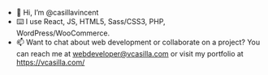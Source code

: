 - 👋 Hi, I’m @casillavincent
- ⌨️ I use React, JS, HTML5, Sass/CSS3, PHP, WordPress/WooCommerce.
- 📫 Want to chat about web development or collaborate on a project? You can reach me at webdeveloper@vcasilla.com or visit my portfolio at https://vcasilla.com/

<!---
casillavincent/casillavincent is a ✨ special ✨ repository because its `README.md` (this file) appears on your GitHub profile.
You can click the Preview link to take a look at your changes.
--->
